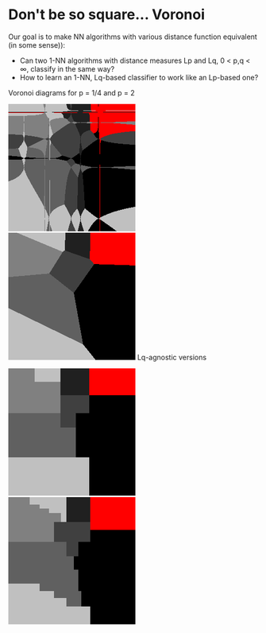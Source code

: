 # Don't be so square... Voronoi

Our goal is to make NN algorithms with various distance function equivalent (in some sense)):
- Can two 1-NN algorithms with distance measures Lp and Lq, 0 < p,q < ∞, classify in the same way?
- How to learn an 1-NN, Lq-based classifier to work like an Lp-based one?

Voronoi diagrams for p = 1/4 and p = 2

![Lp, p = .25](./samples/0.25.png)![Lp, p = 2](./samples/2.png) 
Lq-agnostic versions 

![Lq-agnostic](./samples/2A.png) ![Lq-agnostic&improved](./samples/2AI.png)